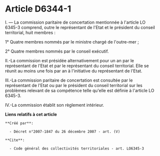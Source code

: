 # Article D6344-1

I. ― La commission paritaire de concertation mentionnée à l'article LO 6345-3 comprend, outre le représentant de l'Etat et le
président du conseil territorial, huit membres : 

1° Quatre membres nommés par le ministre chargé de l'outre-mer ; 

2° Quatre membres nommés par le conseil exécutif. 

II.-La commission est présidée alternativement pour un an par le représentant de l'Etat et par le représentant du conseil
territorial. Elle se réunit au moins une fois par an à l'initiative du représentant de l'Etat. 

III.-La commission paritaire de concertation est consultée par le représentant de l'Etat ou par le président du conseil
territorial sur les problèmes relevant de sa compétence telle qu'elle est définie à l'article LO 6345-3. 

IV.-La commission établit son règlement intérieur.

**Liens relatifs à cet article**

	**Créé par**:

	  - Décret n°2007-1847 du 26 décembre 2007 - art. (V)

	**Cite**:

	  - Code général des collectivités territoriales - art. LO6345-3
